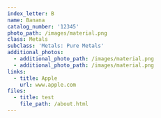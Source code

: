 ```yaml
---
index_letter: B
name: Banana
catalog_number: '12345'
photo_path: /images/material.png
class: Metals
subclass: 'Metals: Pure Metals'
additional_photos:
  - additional_photo_path: /images/material.png
  - additional_photo_path: /images/material.png
links:
  - title: Apple
    url: www.apple.com
files:
  - title: test
    file_path: /about.html
---
```


